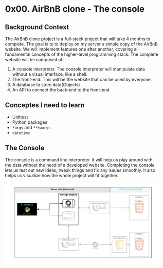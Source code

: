 # 0x00. AirBnB clone - The console

## Background Context
The AirBnB clone project is a full-stack project that will take 4 months to complete. The goal is to to deploy on my server a simple copy of the AirBnB website. We will implement features one after another, covering all fundamental concepts of the higher-level programming stack. The complete website will be composed of:

1. A console interpreter. The console interpreter will manipulate data without a visual interface, like a shell.
2. The front-end. This will be the website that can be used by everyone.
3. A database to store data(Objects)
4. An API to connect the back-end to the front-end.

## Conceptes I need to learn
- Unittest
- Python packages
- `*args` and `**kwargs`
- `datetime`

## The Console
The console is a command line interpreter. It will help us play around with the data without the need of a developed website.
Completing the console lets us test out new ideas, tweak things and fix any issues smoothly.
It also helps us visualize how the whole project will fit together.

![Server side (back-end)](image.webp)


